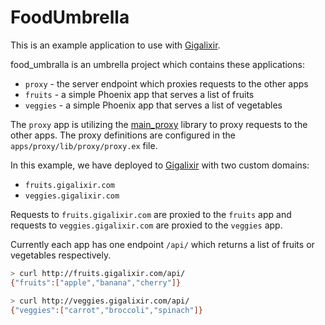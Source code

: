 # FoodUmbrella

This is an example application to use with [Gigalixir](https://gigalixir.com).

food_umbralla is an umbrella project which contains these applications:
* `proxy` - the server endpoint which proxies requests to the other apps
* `fruits` - a simple Phoenix app that serves a list of fruits
* `veggies` - a simple Phoenix app that serves a list of vegetables

The `proxy` app is utilizing the [main_proxy](https://hex.pm/packages/main_proxy) library to proxy requests to the other apps.
The proxy definitions are configured in the `apps/proxy/lib/proxy/proxy.ex` file.

In this example, we have deployed to [Gigalixir](https://gigalixir.com/) with two custom domains:
* `fruits.gigalixir.com`
* `veggies.gigalixir.com`

Requests to `fruits.gigalixir.com` are proxied to the `fruits` app and requests to `veggies.gigalixir.com` are proxied to the `veggies` app.

Currently each app has one endpoint `/api/` which returns a list of fruits or vegetables respectively.
```bash
> curl http://fruits.gigalixir.com/api/
{"fruits":["apple","banana","cherry"]}

> curl http://veggies.gigalixir.com/api/
{"veggies":["carrot","broccoli","spinach"]}
```
